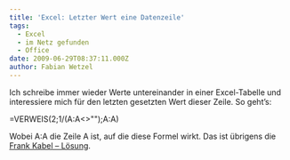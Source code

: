 ```yaml
---
title: 'Excel: Letzter Wert eine Datenzeile'
tags:
  - Excel
  - im Netz gefunden
  - Office
date: 2009-06-29T08:37:11.000Z
author: Fabian Wetzel
---
```


Ich schreibe immer wieder Werte untereinander in einer Excel-Tabelle und interessiere mich für den letzten gesetzten Wert dieser Zeile. So geht’s:

=VERWEIS(2;1/(A:A&lt;&gt;&quot;&quot;);A:A)

Wobei A:A die Zeile A ist, auf die diese Formel wirkt. Das ist übrigens die [Frank Kabel – Lösung](http://www.excelformeln.de/formeln.html?welcher=48).


